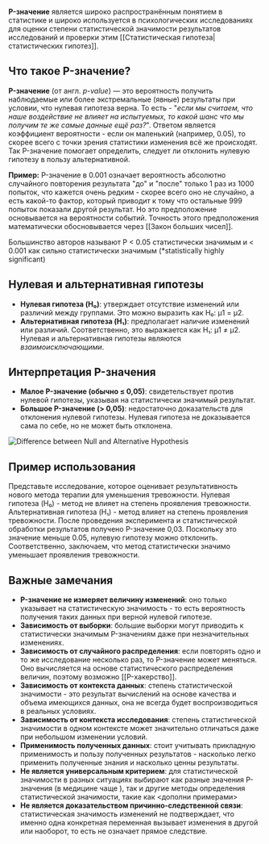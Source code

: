 **P-значение** является широко распространённым понятием в статистике и широко используется в психологических исследованиях для оценки степени статистической значимости результатов исследований и проверки этим [[Статистическая гипотеза|статистических гипотез]].

## Что такое P-значение?

**P-значение** (от англ. _p-value_) — это вероятность получить наблюдаемые или более экстремальные (явные) результаты при условии, что нулевая гипотеза верна. То есть - "*если мы считаем, что наше воздействие не влияет на испытуемых, то какой шанс что мы получим те же самые данные ещё раз?*". Ответом является коэффициент вероятности - если он маленький (например, 0.05), то скорее всего с точки зрения статистики изменения всё же происходят. Так P-значение помогает определить, следует ли отклонить нулевую гипотезу в пользу альтернативной.

**Пример:**
P-значение в 0.001 означает вероятность абсолютно случайного повторения результата "до" и "после" только 1 раз из 1000 попыток, что кажется очень редким - скорее всего оно не случайно, а есть какой-то фактор, который приводит к тому что остальные 999 попыток показали другой результат. Но это предположение основывается на вероятности событий. Точность этого предположения математически обосновывается через [[Закон больших чисел]].

Большинство авторов называют P < 0.05 статистически значимым и < 0.001 как сильно статистически значимым (*statistically highly significant)

## Нулевая и альтернативная гипотезы

- **Нулевая гипотеза (H₀)**: утверждает отсутствие изменений или различий между группами. Это можно выразить как H₀: μ1 = μ2.
- **Альтернативная гипотеза (H₁)**: предполагает наличие изменений или различий. Соответственно, это выражается как H₁: μ1 ≠ μ2.
Нулевая и альтернативная гипотезы являются *взаимоисключающими*.
## Интерпретация P-значения

- **Малое P-значение (обычно ≤ 0,05)**: свидетельствует против нулевой гипотезы, указывая на статистически значимый результат.
- **Большое P-значение (> 0,05)**: недостаточно доказательств для отклонения нулевой гипотезы. Нулевая гипотеза не доказывается сама по себе, но не может быть отклонена.


![Difference between Null and Alternative Hypothesis](Difference%20between%20Null%20and%20Alternative%20Hypothesis.png)


## Пример использования

Представьте исследование, которое оценивает результативность нового метода терапии для уменьшения тревожности.
Нулевая гипотеза (H₀) - метод не влияет на степень проявления тревожности.
Альтернативная гипотеза (H₁) - метод влияет на  степень проявления тревожности.
После проведения эксперимента и статистической обработки результатов получено P-значение 0,03. Поскольку это значение меньше 0.05, нулевую гипотезу можно отклонить. Соответственно, заключаем, что метод статистически значимо уменьшает проявления тревожности.

## Важные замечания

- **P-значение не измеряет величину изменений**: оно только указывает на статистическую значимость - то есть вероятность получения таких данных при верной нулевой гипотезе.
- **Зависимость от выборки**: большие выборки могут приводить к статистически значимым P-значениям даже при незначительных изменениях.
- **Зависимость от случайного распределения**: если повторять одно и то же исследование несколько раз, то P-значение может меняться. Оно вычисляется на основе статистического распределения величин, поэтому возможно [[P-хакерство]].
- **Зависимость от контекста данных**: степень статистической значимости - это результат вычислений на основе качества и объема имеющихся данных, она не всегда будет воспроизводиться в реальных условиях.
- **Зависимость от контекста исследования**: степень статистической значимости в одном контексте может значительно отличаться даже при небольшом изменении условий.
- **Применимость полученных данных**: стоит учитывать прикладную применимость и пользу полученных результатов - насколько легко применить полученные знания и насколько ценны результаты.
- **Не является универсальным критерием**: для статистической значимости в разных ситуациях выбирают как разные значения P-значения (в медицине чаще ), так и другие методы определения статистической значимости, такие как <дополни примерами>
- **Не является доказательством причинно-следственной связи**: статистическая значимость изменений не подтверждает, что именно одна конкретная переменная вызывает изменения в другой или наоборот, то есть не означает прямое следствие.
